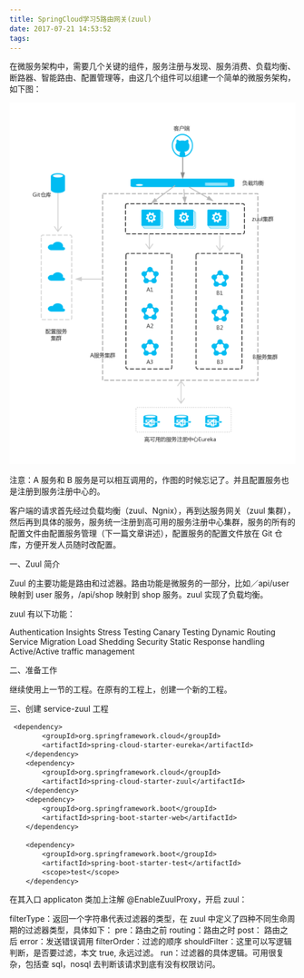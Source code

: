 ```yaml
---
title: SpringCloud学习5路由网关(zuul)
date: 2017-07-21 14:53:52
tags:
---
```



在微服务架构中，需要几个关键的组件，服务注册与发现、服务消费、负载均衡、断路器、智能路由、配置管理等，由这几个组件可以组建一个简单的微服务架构，如下图：

![image](img/路由网关.png)

注意：A 服务和 B 服务是可以相互调用的，作图的时候忘记了。并且配置服务也是注册到服务注册中心的。

客户端的请求首先经过负载均衡（zuul、Ngnix），再到达服务网关（zuul 集群），然后再到具体的服务，服务统一注册到高可用的服务注册中心集群，服务的所有的配置文件由配置服务管理（下一篇文章讲述），配置服务的配置文件放在 Git 仓库，方便开发人员随时改配置。

一、Zuul 简介

Zuul 的主要功能是路由和过滤器。路由功能是微服务的一部分，比如／api/user 映射到 user 服务，/api/shop 映射到 shop 服务。zuul 实现了负载均衡。

zuul 有以下功能：

Authentication
Insights
Stress Testing
Canary Testing
Dynamic Routing
Service Migration
Load Shedding
Security
Static Response handling
Active/Active traffic management

二、准备工作

继续使用上一节的工程。在原有的工程上，创建一个新的工程。

三、创建 service-zuul 工程

     <dependency>
            <groupId>org.springframework.cloud</groupId>
            <artifactId>spring-cloud-starter-eureka</artifactId>
        </dependency>
        <dependency>
            <groupId>org.springframework.cloud</groupId>
            <artifactId>spring-cloud-starter-zuul</artifactId>
        </dependency>
        <dependency>
            <groupId>org.springframework.boot</groupId>
            <artifactId>spring-boot-starter-web</artifactId>
        </dependency>

        <dependency>
            <groupId>org.springframework.boot</groupId>
            <artifactId>spring-boot-starter-test</artifactId>
            <scope>test</scope>
        </dependency>
        
在其入口 applicaton 类加上注解 @EnableZuulProxy，开启 zuul：


filterType：返回一个字符串代表过滤器的类型，在 zuul 中定义了四种不同生命周期的过滤器类型，具体如下： 
pre：路由之前
routing：路由之时
post： 路由之后
error：发送错误调用
filterOrder：过滤的顺序
shouldFilter：这里可以写逻辑判断，是否要过滤，本文 true, 永远过滤。
run：过滤器的具体逻辑。可用很复杂，包括查 sql，nosql 去判断该请求到底有没有权限访问。        